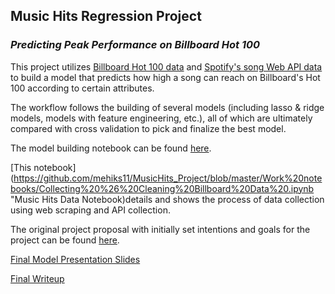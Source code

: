 ##  Music Hits Regression Project 
### *Predicting Peak Performance on Billboard Hot 100*


This project utilizes [Billboard Hot 100 data](https://www.billboard.com/charts/hot-100 "Billboard Hot 100") and [Spotify's song Web API data](https://developer.spotify.com/documentation/web-api/ "Spotify Web API") to build a model that predicts how high a song can reach on Billboard's Hot 100 according to certain attributes. 

The workflow follows the building of several models (including lasso & ridge models, models with feature engineering, etc.), all of which are ultimately compared with cross validation to pick and finalize the best model.

The model building notebook can be found [here](https://github.com/mehiks11/MusicHits_Project/blob/master/MusicHits%20Model%20Building.ipynb "Music Hits Modeling Notebook").


[This notebook](https://github.com/mehiks11/MusicHits_Project/blob/master/Work%20notebooks/Collecting%20%26%20Cleaning%20Billboard%20Data%20.ipynb "Music Hits Data Notebook)details and shows the process of data collection using web scraping and API collection.

The original project proposal with initially set intentions and goals for the project can be found [here](https://github.com/mehiks11/MusicHits_Project/blob/master/Deliverables/Proposal.md "Project Proposal").

[Final Model Presentation Slides](https://github.com/mehiks11/MusicHits_Project/blob/master/Music%20Hits%20Linear%20Regression%20Presentation.pdf "Presentation Slides")

[Final Writeup](https://github.com/mehiks11/MusicHits_Project/blob/master/Deliverables/Final%20Writeup.md "Music Hits Final Writeup") 
